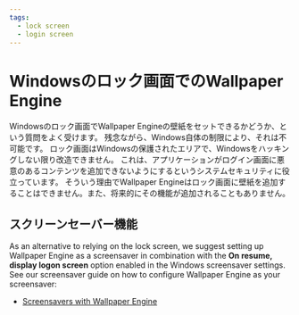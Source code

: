 ```yaml
---
tags:
  - lock screen
  - login screen
---
```


# Windowsのロック画面でのWallpaper Engine

Windowsのロック画面でWallpaper Engineの壁紙をセットできるかどうか、という質問をよく受けます。 残念ながら、Windows自体の制限により、それは不可能です。 ロック画面はWindowsの保護されたエリアで、Windowsをハッキングしない限り改造できません。 これは、アプリケーションがログイン画面に悪意のあるコンテンツを追加できないようにするというシステムセキュリティに役立っています。 そういう理由でWallpaper Engineはロック画面に壁紙を追加することはできません。また、将来的にその機能が追加されることもありません。

## スクリーンセーバー機能

As an alternative to relying on the lock screen, we suggest setting up Wallpaper Engine as a screensaver in combination with the **On resume, display logon screen** option enabled in the Windows screensaver settings. See our screensaver guide on how to configure Wallpaper Engine as your screensaver:

* [Screensavers with Wallpaper Engine](/functionality/screensaver.html)